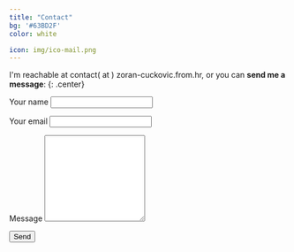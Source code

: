 ```yaml
---
title: "Contact"
bg: '#63BD2F'
color: white

icon: img/ico-mail.png
---
```


I'm reachable at contact( at ) zoran-cuckovic.from.hr, or you can **send me a message**:
{: .center}

<form action="https://formspree.io/f/xgepzldl" method="POST">
   <p>
    <label for="form-name">Your name</label>
    <input type="text" name="name" id="form-name">
   </p>
   <p>
	<label for="replyto">Your email</label>
    <input type="email" name="_replyto" id="replyto">	
   </p>
    <p>
	<label for="form-message">Message</label>
   <textarea rows="10" name="body" id="form-message"></textarea>
	    </p>
   <input type="submit" value="Send">
</form> 




<!-- not used  {: style="margin-top:100px;"}  -->




